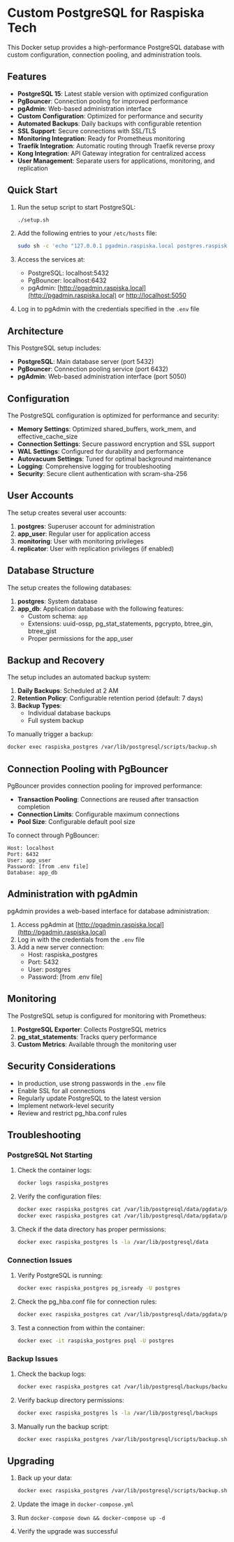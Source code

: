 # Custom PostgreSQL for Raspiska Tech

This Docker setup provides a high-performance PostgreSQL database with custom configuration, connection pooling, and administration tools.

## Features

- **PostgreSQL 15**: Latest stable version with optimized configuration
- **PgBouncer**: Connection pooling for improved performance
- **pgAdmin**: Web-based administration interface
- **Custom Configuration**: Optimized for performance and security
- **Automated Backups**: Daily backups with configurable retention
- **SSL Support**: Secure connections with SSL/TLS
- **Monitoring Integration**: Ready for Prometheus monitoring
- **Traefik Integration**: Automatic routing through Traefik reverse proxy
- **Kong Integration**: API Gateway integration for centralized access
- **User Management**: Separate users for applications, monitoring, and replication

## Quick Start

1. Run the setup script to start PostgreSQL:

   ```bash
   ./setup.sh
   ```

2. Add the following entries to your `/etc/hosts` file:

   ```bash
   sudo sh -c 'echo "127.0.0.1 pgadmin.raspiska.local postgres.raspiska.local" >> /etc/hosts'
   ```

3. Access the services at:
   - PostgreSQL: localhost:5432
   - PgBouncer: localhost:6432
   - pgAdmin: [http://pgadmin.raspiska.local](http://pgadmin.raspiska.local) or [http://localhost:5050](http://localhost:5050)

4. Log in to pgAdmin with the credentials specified in the `.env` file

## Architecture

This PostgreSQL setup includes:

- **PostgreSQL**: Main database server (port 5432)
- **PgBouncer**: Connection pooling service (port 6432)
- **pgAdmin**: Web-based administration interface (port 5050)

## Configuration

The PostgreSQL configuration is optimized for performance and security:

- **Memory Settings**: Optimized shared_buffers, work_mem, and effective_cache_size
- **Connection Settings**: Secure password encryption and SSL support
- **WAL Settings**: Configured for durability and performance
- **Autovacuum Settings**: Tuned for optimal background maintenance
- **Logging**: Comprehensive logging for troubleshooting
- **Security**: Secure client authentication with scram-sha-256

## User Accounts

The setup creates several user accounts:

1. **postgres**: Superuser account for administration
2. **app_user**: Regular user for application access
3. **monitoring**: User with monitoring privileges
4. **replicator**: User with replication privileges (if enabled)

## Database Structure

The setup creates the following databases:

1. **postgres**: System database
2. **app_db**: Application database with the following features:
   - Custom schema: `app`
   - Extensions: uuid-ossp, pg_stat_statements, pgcrypto, btree_gin, btree_gist
   - Proper permissions for the app_user

## Backup and Recovery

The setup includes an automated backup system:

1. **Daily Backups**: Scheduled at 2 AM
2. **Retention Policy**: Configurable retention period (default: 7 days)
3. **Backup Types**:
   - Individual database backups
   - Full system backup

To manually trigger a backup:

```bash
docker exec raspiska_postgres /var/lib/postgresql/scripts/backup.sh
```

## Connection Pooling with PgBouncer

PgBouncer provides connection pooling for improved performance:

- **Transaction Pooling**: Connections are reused after transaction completion
- **Connection Limits**: Configurable maximum connections
- **Pool Size**: Configurable default pool size

To connect through PgBouncer:

```properties
Host: localhost
Port: 6432
User: app_user
Password: [from .env file]
Database: app_db
```

## Administration with pgAdmin

pgAdmin provides a web-based interface for database administration:

1. Access pgAdmin at [http://pgadmin.raspiska.local](http://pgadmin.raspiska.local)
2. Log in with the credentials from the `.env` file
3. Add a new server connection:
   - Host: raspiska_postgres
   - Port: 5432
   - User: postgres
   - Password: [from .env file]

## Monitoring

The PostgreSQL setup is configured for monitoring with Prometheus:

1. **PostgreSQL Exporter**: Collects PostgreSQL metrics
2. **pg_stat_statements**: Tracks query performance
3. **Custom Metrics**: Available through the monitoring user

## Security Considerations

- In production, use strong passwords in the `.env` file
- Enable SSL for all connections
- Regularly update PostgreSQL to the latest version
- Implement network-level security
- Review and restrict pg_hba.conf rules

## Troubleshooting

### PostgreSQL Not Starting

1. Check the container logs:

   ```bash
   docker logs raspiska_postgres
   ```

2. Verify the configuration files:

   ```bash
   docker exec raspiska_postgres cat /var/lib/postgresql/data/pgdata/postgresql.conf
   docker exec raspiska_postgres cat /var/lib/postgresql/data/pgdata/pg_hba.conf
   ```

3. Check if the data directory has proper permissions:

   ```bash
   docker exec raspiska_postgres ls -la /var/lib/postgresql/data
   ```

### Connection Issues

1. Verify PostgreSQL is running:

   ```bash
   docker exec raspiska_postgres pg_isready -U postgres
   ```

2. Check the pg_hba.conf file for connection rules:

   ```bash
   docker exec raspiska_postgres cat /var/lib/postgresql/data/pgdata/pg_hba.conf
   ```

3. Test a connection from within the container:

   ```bash
   docker exec -it raspiska_postgres psql -U postgres
   ```

### Backup Issues

1. Check the backup logs:

   ```bash
   docker exec raspiska_postgres cat /var/lib/postgresql/backups/backup_*.log
   ```

2. Verify backup directory permissions:

   ```bash
   docker exec raspiska_postgres ls -la /var/lib/postgresql/backups
   ```

3. Manually run the backup script:

   ```bash
   docker exec raspiska_postgres /var/lib/postgresql/scripts/backup.sh
   ```

## Upgrading

1. Back up your data:

   ```bash
   docker exec raspiska_postgres /var/lib/postgresql/scripts/backup.sh
   ```

2. Update the image in `docker-compose.yml`
3. Run `docker-compose down && docker-compose up -d`
4. Verify the upgrade was successful
